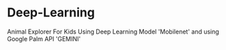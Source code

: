 # Deep-Learning
Animal Explorer For Kids Using Deep Learning Model 'Mobilenet' and using Google Palm API 'GEMINI' 
